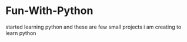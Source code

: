# Fun-With-Python
started learning python and these are few small projects i am creating to learn python

